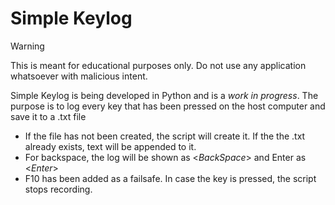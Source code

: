 # Simple Keylog
>[!WARNING]
> This is meant for educational purposes only. Do not use any application whatsoever with malicious intent.

Simple Keylog is being developed in Python and is a *work in progress*. The purpose is to log every key that has been pressed on the host computer and save it to a .txt file
- If the file has not been created, the script will create it. If the the .txt already exists, text will be appended to it.
- For backspace, the log will be shown as <*BackSpace*> and Enter as <*Enter*>
- F10 has been added as a failsafe. In case the key is pressed, the script stops recording.
